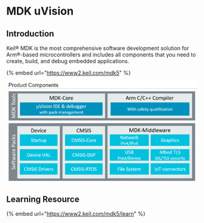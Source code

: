 # MDK uVision

## Introduction

Keil® MDK is the most comprehensive software development solution for Arm®-based microcontrollers and includes all components that you need to create, build, and debug embedded applications.

{% embed url="https://www2.keil.com/mdk5" %}

![](../.gitbook/assets/image%20%2866%29.png)

## Learning Resource

{% embed url="https://www2.keil.com/mdk5/learn" %}



